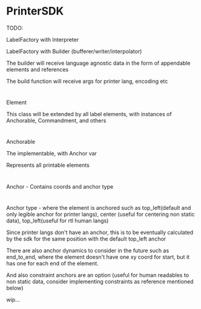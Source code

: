 # PrinterSDK

TODO:

LabelFactory with Interpreter

LabelFactory with Builder (bufferer/writer/interpolator)

The builder will receive language agnostic data in the form of appendable elements and references

The build function will receive args for printer lang, encoding etc

#
Element

This class will be extended by all label elements, with instances of Anchorable, Commandment, and others

#
Anchorable

The implementable, with Anchor var

Represents all printable elements
#
Anchor - Contains coords and anchor type

#
Anchor type - where the element is anchored such as top_left(default and only legible anchor for printer langs), center (useful for centering non static data), top_left(useful for rtl human langs)

Since printer langs don't have an anchor, this is to be eventually calculated by the sdk for the same position with the default top_left anchor

There are also anchor dynamics to consider in the future such as end_to_end, where the element doesn't have one xy coord for start, but it has one for each end of the element.

And also constraint anchors are an option (useful for human readables to non static data, consider implementing constraints as reference mentioned below)


wip...
